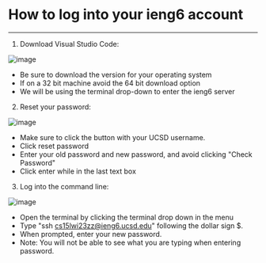 # **How to log into your ieng6 account**
---

1. Download Visual Studio Code:

![image](https://user-images.githubusercontent.com/122496390/211969910-419f35b2-4026-4a6b-b74a-b8cbbef23163.png)
* Be sure to download the version for your operating system
* If on a 32 bit machine avoid the 64 bit download option
* We will be using the terminal drop-down to enter the ieng6 server

2. Reset your password:

![image](https://user-images.githubusercontent.com/122496390/211969278-3ade5870-a76b-4492-9a27-c3e9f702682f.png)
* Make sure to click the button with your UCSD username.
* Click reset password
* Enter your old password and new password, and avoid clicking "Check Password"
* Click enter while in the last text box

3. Log into the command line:

![image](https://user-images.githubusercontent.com/122496390/211970875-b9840a88-8d98-43c7-bafa-1ceee100d66e.png)
* Open the terminal by clicking the terminal drop down in the menu
* Type "ssh cs15lwi23zz@ieng6.ucsd.edu" following the dollar sign $.
* When prompted, enter your new password.
* Note: You will not be able to see what you are typing when entering password.
